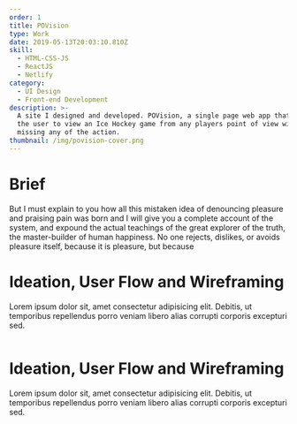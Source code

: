 ```yaml
---
order: 1
title: POVision
type: Work
date: 2019-05-13T20:03:10.810Z
skill:
  - HTML-CSS-JS
  - ReactJS
  - Netlify
category:
  - UI Design
  - Front-end Development
description: >-
  A site I designed and developed. POVision, a single page web app that allows
  the user to view an Ice Hockey game from any players point of view without
  missing any of the action. 
thumbnail: /img/povision-cover.png
---
```


<div class="work-section brief">
      <h1>Brief</h1>
      <p>But I must explain to you how all this mistaken idea of denouncing pleasure and praising pain was born and I will give you a complete account of the system, and expound the actual teachings of the great explorer of the truth, the master-builder of human happiness. No one rejects, dislikes, or avoids pleasure itself, because it is pleasure, but because</p>
</div>
  
<div class="work-section">
    <div class="work-text-container">
      <div class="work-text">
        <h1>Ideation, User Flow and Wireframing</h1>
        <p>            Lorem ipsum dolor sit, amet consectetur adipisicing elit. Debitis, ut temporibus repellendus porro veniam libero alias corrupti corporis excepturi sed.
        </p>
      </div>
    </div>
    <div class="work-images">
      <div class="work-image-fullwidth">
        <img src="/img/povision/screenshot-1.jpg" alt=""/>
      </div>
    </div>
</div>
<div class="work-section">
    <div class="work-text-container">
      <div class="work-text">
        <h1>Ideation, User Flow and Wireframing</h1>
        <p>            Lorem ipsum dolor sit, amet consectetur adipisicing elit. Debitis, ut temporibus repellendus porro veniam libero alias corrupti corporis excepturi sed.
        </p>
      </div>
    </div>
    <div class="work-images">
      <div class="work-image-grid large-tiles">
        <img src="/img/povision/player-stats-1.jpg" alt=""/>
        <img src="/img/povision/player-stats-2.jpg" alt=""/>
        <img src="/img/povision/player-stats-3.jpg" alt=""/>
        <img src="/img/povision/player-stats-4.jpg" alt=""/>
        <img src="/img/povision/team-buttons-1.jpg" alt=""/>
        <img src="/img/povision/team-buttons-2.jpg" alt=""/>
      </div>
      <div class="work-image-fullwidth">
        <img src="/img/povision/team-buttons-3.jpg" alt=""/>
      </div>
    </div>
</div>
